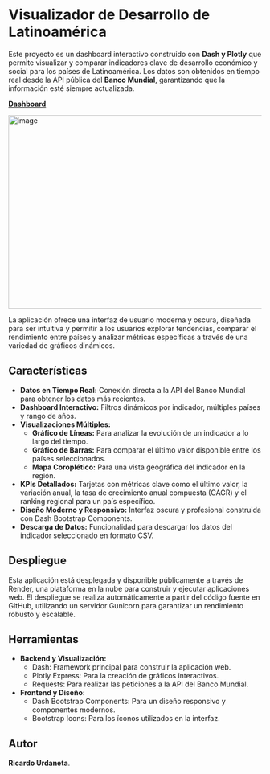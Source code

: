 # Visualizador de Desarrollo de Latinoamérica

Este proyecto es un dashboard interactivo construido con **Dash y Plotly** que permite visualizar y comparar indicadores clave de desarrollo económico y social para los países de Latinoamérica. Los datos son obtenidos en tiempo real desde la API pública del **Banco Mundial**, garantizando que la información esté siempre actualizada.

**[Dashboard](https://visualizador-de-desarrollo-de.onrender.com/)**

<img width="764" height="385" alt="image" src="https://github.com/user-attachments/assets/a3b96355-b1fc-4e73-8ab8-11c349f2c8b6" />


La aplicación ofrece una interfaz de usuario moderna y oscura, diseñada para ser intuitiva y permitir a los usuarios explorar tendencias, comparar el rendimiento entre países y analizar métricas específicas a través de una variedad de gráficos dinámicos.

##  Características

* **Datos en Tiempo Real:** Conexión directa a la API del Banco Mundial para obtener los datos más recientes.
* **Dashboard Interactivo:** Filtros dinámicos por indicador, múltiples países y rango de años.
* **Visualizaciones Múltiples:**
    * **Gráfico de Líneas:** Para analizar la evolución de un indicador a lo largo del tiempo.
    * **Gráfico de Barras:** Para comparar el último valor disponible entre los países seleccionados.
    * **Mapa Coroplético:** Para una vista geográfica del indicador en la región.
* **KPIs Detallados:** Tarjetas con métricas clave como el último valor, la variación anual, la tasa de crecimiento anual compuesta (CAGR) y el ranking regional para un país específico.
* **Diseño Moderno y Responsivo:** Interfaz oscura y profesional construida con Dash Bootstrap Components.
* **Descarga de Datos:** Funcionalidad para descargar los datos del indicador seleccionado en formato CSV.

## Despliegue 

Esta aplicación está desplegada y disponible públicamente a través de Render, una plataforma en la nube para construir y ejecutar aplicaciones web. El despliegue se realiza automáticamente a partir del código fuente en GitHub, utilizando un servidor Gunicorn para garantizar un rendimiento robusto y escalable.

## Herramientas

* **Backend y Visualización:**
    * Dash: Framework principal para construir la aplicación web.
    * Plotly Express: Para la creación de gráficos interactivos.
    * Requests: Para realizar las peticiones a la API del Banco Mundial.
* **Frontend y Diseño:**
    * Dash Bootstrap Components: Para un diseño responsivo y componentes modernos.
    * Bootstrap Icons: Para los íconos utilizados en la interfaz.

## Autor

**Ricardo Urdaneta**.
